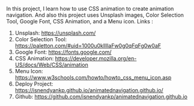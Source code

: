 In this project, I learn how to use CSS animation to create animation navigation. And also this project uses Unsplash images, Color Selection Tool, Google Font, CSS Animation, and a Menu icon. Links : 
1. Unsplash: https://unsplash.com/
2. Color Selection Tool: https://paletton.com/#uid=1000u0kllllaFw0g0qFqFg0w0aF
3. Google Font: https://fonts.google.com/
4. CSS Animation: https://developer.mozilla.org/en-US/docs/Web/CSS/animation
5. Menu Icon: https://www.w3schools.com/howto/howto_css_menu_icon.asp
6. Deploy Project: https://isnendyankp.github.io/animatednavigation.github.io/
7. Github: https://github.com/isnendyankp/animatednavigation.github.io
